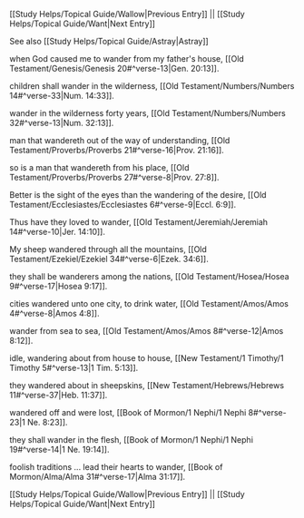 [[Study Helps/Topical Guide/Wallow|Previous Entry]]  ||  [[Study Helps/Topical Guide/Want|Next Entry]]

 See also [[Study Helps/Topical Guide/Astray|Astray]]

 when God caused me to wander from my father's house, [[Old Testament/Genesis/Genesis 20#^verse-13|Gen. 20:13]].

 children shall wander in the wilderness, [[Old Testament/Numbers/Numbers 14#^verse-33|Num. 14:33]].

 wander in the wilderness forty years, [[Old Testament/Numbers/Numbers 32#^verse-13|Num. 32:13]].

 man that wandereth out of the way of understanding, [[Old Testament/Proverbs/Proverbs 21#^verse-16|Prov. 21:16]].

 so is a man that wandereth from his place, [[Old Testament/Proverbs/Proverbs 27#^verse-8|Prov. 27:8]].

 Better is the sight of the eyes than the wandering of the desire, [[Old Testament/Ecclesiastes/Ecclesiastes 6#^verse-9|Eccl. 6:9]].

 Thus have they loved to wander, [[Old Testament/Jeremiah/Jeremiah 14#^verse-10|Jer. 14:10]].

 My sheep wandered through all the mountains, [[Old Testament/Ezekiel/Ezekiel 34#^verse-6|Ezek. 34:6]].

 they shall be wanderers among the nations, [[Old Testament/Hosea/Hosea 9#^verse-17|Hosea 9:17]].

 cities wandered unto one city, to drink water, [[Old Testament/Amos/Amos 4#^verse-8|Amos 4:8]].

 wander from sea to sea, [[Old Testament/Amos/Amos 8#^verse-12|Amos 8:12]].

 idle, wandering about from house to house, [[New Testament/1 Timothy/1 Timothy 5#^verse-13|1 Tim. 5:13]].

 they wandered about in sheepskins, [[New Testament/Hebrews/Hebrews 11#^verse-37|Heb. 11:37]].

 wandered off and were lost, [[Book of Mormon/1 Nephi/1 Nephi 8#^verse-23|1 Ne. 8:23]].

 they shall wander in the flesh, [[Book of Mormon/1 Nephi/1 Nephi 19#^verse-14|1 Ne. 19:14]].

 foolish traditions ... lead their hearts to wander, [[Book of Mormon/Alma/Alma 31#^verse-17|Alma 31:17]].

[[Study Helps/Topical Guide/Wallow|Previous Entry]]  ||  [[Study Helps/Topical Guide/Want|Next Entry]]